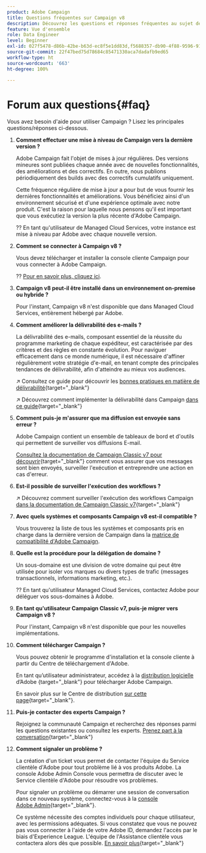 ```yaml
---
product: Adobe Campaign
title: Questions fréquentes sur Campaign v8
description: Découvrez les questions et réponses fréquentes au sujet de Campaign
feature: Vue d'ensemble
role: Data Engineer
level: Beginner
exl-id: 027f5478-d86b-42be-b63d-ec8f5e1dd83d,f5688357-db90-4f88-9596-91e9d0a20d75
source-git-commit: 22f47bed75d78684c85471330aca7dadafb9ed65
workflow-type: ht
source-wordcount: '663'
ht-degree: 100%

---
```


# Forum aux questions{#faq}

Vous avez besoin d&#39;aide pour utiliser Campaign ? Lisez les principales questions/réponses ci-dessous.

1. **Comment effectuer une mise à niveau de Campaign vers la dernière version ?**

   Adobe Campaign fait l&#39;objet de mises à jour régulières. Des versions mineures sont publiées chaque année avec de nouvelles fonctionnalités, des améliorations et des correctifs. En outre, nous publions périodiquement des builds avec des correctifs cumulatifs uniquement.

   Cette fréquence régulière de mise à jour a pour but de vous fournir les dernières fonctionnalités et améliorations. Vous bénéficiez ainsi d&#39;un environnement sécurisé et d&#39;une expérience optimale avec notre produit. C&#39;est la raison pour laquelle nous pensons qu&#39;il est important que vous exécutiez la version la plus récente d&#39;Adobe Campaign.

   ?? En tant qu&#39;utilisateur de Managed Cloud Services, votre instance est mise à niveau par Adobe avec chaque nouvelle version.

1. **Comment se connecter à Campaign v8 ?**

   Vous devez télécharger et installer la console cliente Campaign pour vous connecter à Adobe Campaign.

   ?? [Pour en savoir plus, cliquez ici](connect.md).

1. **Campaign v8 peut-il être installé dans un environnement on-premise ou hybride ?**

   Pour l&#39;instant, Campaign v8 n&#39;est disponible que dans Managed Cloud Services, entièrement hébergé par Adobe.

1. **Comment améliorer la délivrabilité des e-mails ?**

   La délivrabilité des e-mails, composant essentiel de la réussite du programme marketing de chaque expéditeur, est caractérisée par des critères et des règles en constante évolution. Pour naviguer efficacement dans ce monde numérique, il est nécessaire d&#39;affiner régulièrement votre stratégie d&#39;e-mail, en tenant compte des principales tendances de délivrabilité, afin d&#39;atteindre au mieux vos audiences.

   ↗️ Consultez ce guide pour découvrir les [bonnes pratiques en matière de délivrabilité](https://experienceleague.adobe.com/docs/deliverability-learn/deliverability-best-practice-guide/introduction.html?lang=fr){target=&quot;_blank&quot;}

   ↗️ Découvrez comment implémenter la délivrabilité dans Campaign [dans ce guide](https://experienceleague.adobe.com/docs/deliverability-learn/deliverability-best-practice-guide/additional-resources/general-resources.html?lang=fr){target=&quot;_blank&quot;}

1. **Comment puis-je m&#39;assurer que ma diffusion est envoyée sans erreur ?**

   Adobe Campaign contient un ensemble de tableaux de bord et d&#39;outils qui permettent de surveiller vos diffusions E-mail.

   [Consultez la documentation de Campaign Classic v7 pour découvrir](https://experienceleague.adobe.com/docs/campaign-classic/using/sending-messages/monitoring-deliveries/about-delivery-monitoring.html?lang=fr){target=&quot;_blank&quot;} comment vous assurer que vos messages sont bien envoyés, surveiller l&#39;exécution et entreprendre une action en cas d&#39;erreur.

1. **Est-il possible de surveiller l&#39;exécution des workflows ?**

   ↗️ Découvrez comment surveiller l&#39;exécution des workflows Campaign [dans la documentation de Campaign Classic v7](https://experienceleague.adobe.com/docs/campaign-classic/using/automating-with-workflows/executing-a-workflow/starting-a-workflow.html?lang=fr){target=&quot;_blank&quot;}

1. **Avec quels systèmes et composants Campaign v8 est-il compatible ?**

   Vous trouverez la liste de tous les systèmes et composants pris en charge dans la dernière version de Campaign dans la [matrice de compatibilité d&#39;Adobe Campaign](compatibility-matrix.md).

1. **Quelle est la procédure pour la délégation de domaine ?**

   Un sous-domaine est une division de votre domaine qui peut être utilisée pour isoler vos marques ou divers types de trafic (messages transactionnels, informations marketing, etc.).

   ?? En tant qu&#39;utilisateur Managed Cloud Services, contactez Adobe pour déléguer vos sous-domaines à Adobe.

1. **En tant qu&#39;utilisateur Campaign Classic v7, puis-je migrer vers Campaign v8 ?**

   Pour l&#39;instant, Campaign v8 n&#39;est disponible que pour les nouvelles implémentations.

1. **Comment télécharger Campaign ?**

   Vous pouvez obtenir le programme d&#39;installation et la console cliente à partir du Centre de téléchargement d&#39;Adobe.

   En tant qu’utilisateur administrateur, accédez à la [distribution logicielle](https://experience.adobe.com/#/downloads/content/software-distribution/fr/campaign.html) d’Adobe {target=&quot;_blank&quot;} pour télécharger Adobe Campaign.

   En savoir plus sur le Centre de distribution [sur cette page](https://experienceleague.adobe.com/docs/experience-cloud/software-distribution/home.html?lang=fr){target=&quot;_blank&quot;}.

1. **Puis-je contacter des experts Campaign ?**

   Rejoignez la communauté Campaign et recherchez des réponses parmi les questions existantes ou consultez les experts. [Prenez part à la conversation](https://experienceleaguecommunities.adobe.com/t5/adobe-campaign-classic/ct-p/adobe-campaign-classic-community){target=&quot;_blank&quot;}


1. **Comment signaler un problème ?**

   La création d&#39;un ticket vous permet de contacter l&#39;équipe du Service clientèle d&#39;Adobe pour tout problème lié à vos produits Adobe. La console Adobe Admin Console vous permettra de discuter avec le Service clientèle d&#39;Adobe pour résoudre vos problèmes.

   Pour signaler un problème ou démarrer une session de conversation dans ce nouveau système, connectez-vous à la [console Adobe Admin](https://adminconsole.adobe.com/overview){target=&quot;_blank&quot;}.

   Ce système nécessite des comptes individuels pour chaque utilisateur, avec les permissions adéquates. Si vous constatez que vous ne pouvez pas vous connecter à l&#39;aide de votre Adobe ID, demandez l&#39;accès par le biais d&#39;Experience League. L&#39;équipe de l&#39;Assistance clientèle vous contactera alors dès que possible. [En savoir plus](https://helpx.adobe.com/fr/enterprise/admin-guide.html/enterprise/using/support-for-experience-cloud.ug.html){target=&quot;_blank&quot;}
